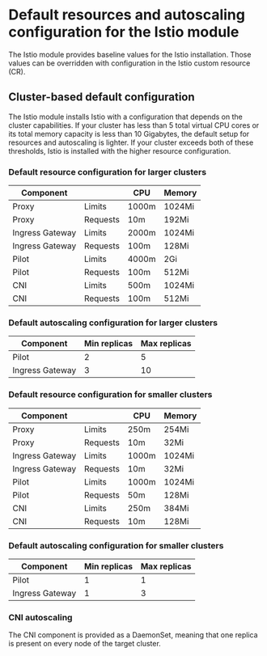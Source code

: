# Default resources and autoscaling configuration for the Istio module

The Istio module provides baseline values for the Istio installation. Those values can be overridden with configuration in the Istio custom resource (CR).

## Cluster-based default configuration

The Istio module installs Istio with a configuration that depends on the cluster capabilities. If your cluster has less than 5 total virtual CPU cores or its total memory capacity is less than 10 Gigabytes, the default setup for resources and autoscaling is lighter. If your cluster exceeds both of these thresholds, Istio is installed with the higher resource configuration.

### Default resource configuration for larger clusters

| Component       |          | CPU   | Memory |
|-----------------|----------|-------|--------|
| Proxy           | Limits   | 1000m | 1024Mi |
| Proxy           | Requests | 10m   | 192Mi  |
| Ingress Gateway | Limits   | 2000m | 1024Mi |
| Ingress Gateway | Requests | 100m  | 128Mi  |
| Pilot           | Limits   | 4000m | 2Gi    |
| Pilot           | Requests | 100m  | 512Mi  |
| CNI             | Limits   | 500m  | 1024Mi |
| CNI             | Requests | 100m  | 512Mi  |

### Default autoscaling configuration for larger clusters

| Component       | Min replicas | Max replicas |
|-----------------|--------------|--------------|
| Pilot           | 2            | 5            |
| Ingress Gateway | 3            | 10           |

### Default resource configuration for smaller clusters

| Component       |          | CPU   | Memory |
|-----------------|----------|-------|--------|
| Proxy           | Limits   | 250m  | 254Mi  |
| Proxy           | Requests | 10m   | 32Mi   |
| Ingress Gateway | Limits   | 1000m | 1024Mi |
| Ingress Gateway | Requests | 10m   | 32Mi   |
| Pilot           | Limits   | 1000m | 1024Mi |
| Pilot           | Requests | 50m   | 128Mi  |
| CNI             | Limits   | 250m  | 384Mi  |
| CNI             | Requests | 10m   | 128Mi  |

### Default autoscaling configuration for smaller clusters

| Component       | Min replicas | Max replicas |
|-----------------|--------------|--------------|
| Pilot           | 1            | 1            |
| Ingress Gateway | 1            | 3            |

### CNI autoscaling

The CNI component is provided as a DaemonSet, meaning that one replica is present on every node of the target cluster.
